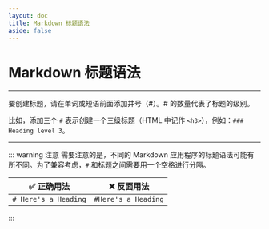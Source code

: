 ```yaml
---
layout: doc
title: Markdown 标题语法
aside: false
---
```

# Markdown 标题语法

----

要创建标题，请在单词或短语前面添加井号（#）。# 的数量代表了标题的级别。

比如，添加三个 `#` 表示创建一个三级标题（HTML 中记作 `<h3>`），例如：`### Heading level 3`。

<DemoBlock :list="[
  '# Heading level 1',
  '## Heading level 2',
  '### Heading level 3',
  '#### Heading level 4',
  '##### Heading level 5',
  '###### Heading level 6'
]" />

----

::: warning 注意
需要注意的是，不同的 Markdown 应用程序的标题语法可能有所不同。为了兼容考虑，`#` 和标题之间需要用一个空格进行分隔。

|:white_check_mark: 正确用法|    :x: 反面用法   |
|:------------------------:|:-----------------:|
|`# Here's a Heading`      |`#Here's a Heading`|
:::
